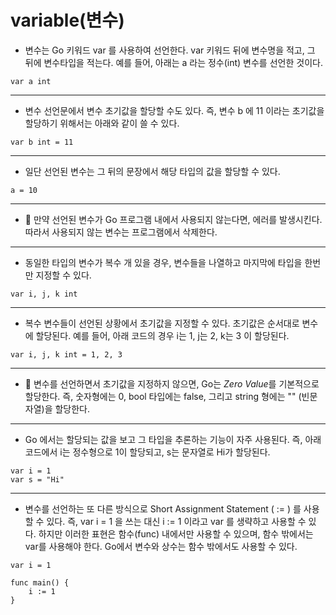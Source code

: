 # variable(변수)
- 변수는 Go 키워드 var 를 사용하여 선언한다. var 키워드 뒤에 변수명을 적고, 그 뒤에 변수타입을 적는다. 예를 들어, 아래는 a 라는 정수(int) 변수를 선언한 것이다.
```
var a int
```
<hr>

- 변수 선언문에서 변수 초기값을 할당할 수도 있다. 즉, 변수 b 에 11 이라는 초기값을 할당하기 위해서는 아래와 같이 쓸 수 있다.
```
var b int = 11
```
<hr>

- 일단 선언된 변수는 그 뒤의 문장에서 해당 타입의 값을 할당할 수 있다.
```
a = 10
```
<hr>

- 📌 만약 선언된 변수가 Go 프로그램 내에서 사용되지 않는다면, 에러를 발생시킨다. 따라서 사용되지 않는 변수는 프로그램에서 삭제한다.

<hr>

- 동일한 타입의 변수가 복수 개 있을 경우, 변수들을 나열하고 마지막에 타입을 한번만 지정할 수 있다.
```
var i, j, k int
```
<hr>

- 복수 변수들이 선언된 상황에서 초기값을 지정할 수 있다. 초기값은 순서대로 변수에 할당된다. 예를 들어, 아래 코드의 경우 i는 1, j는 2, k는 3 이 할당된다.
``` 
var i, j, k int = 1, 2, 3
```
<hr>

- 📌 변수를 선언하면서 초기값을 지정하지 않으면, Go는 *Zero Value*를 기본적으로 할당한다. 즉, 숫자형에는 0, bool 타입에는 false, 그리고 string 형에는 "" (빈문자열)을 할당한다.
<hr>

- Go 에서는 할당되는 값을 보고 그 타입을 추론하는 기능이 자주 사용된다. 즉, 아래 코드에서 i는 정수형으로 1이 할당되고, s는 문자열로 Hi가 할당된다.
```
var i = 1 
var s = "Hi"
```
<hr>

- 변수를 선언하는 또 다른 방식으로 Short Assignment Statement ( := ) 를 사용할 수 있다. 즉, var i = 1 을 쓰는 대신 i := 1 이라고 var 를 생략하고 사용할 수 있다. 하지만 이러한 표현은 함수(func) 내에서만 사용할 수 있으며, 함수 밖에서는 var를 사용해야 한다. Go에서 변수와 상수는 함수 밖에서도 사용할 수 있다.
```
var i = 1

func main() {
    i := 1
}
```
